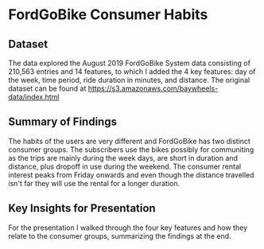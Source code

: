 # FordGoBike Consumer Habits

## Dataset

The data explored the August 2019 FordGoBike System data consisting of 210,563 entries and 14 features, to which I added the 4 key features: day of the week, time period, ride duration in minutes, and distance.  The original dataset can be found at https://s3.amazonaws.com/baywheels-data/index.html


## Summary of Findings

The habits of the users are very different and FordGoBike has two distinct consumer groups. The subscribers use the bikes possibly for communiting as the trips are mainly during the week days, are short in duration and distance, plus dropoff in use during the weekend. The consumer rental interest peaks from Friday onwards and even though the distance travelled isn't far they will use the rental for a longer duration.


## Key Insights for Presentation

For the presentation I walked through the four key features and how they relate to the consumer groups, summarizing the findings at the end.
